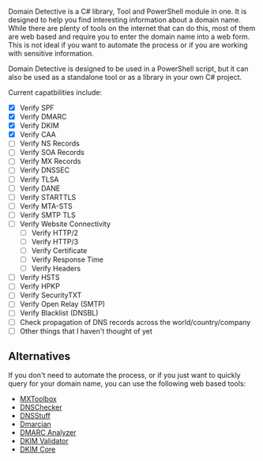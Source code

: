 ﻿






Domain Detective is a C# library, Tool and PowerShell module in one. It is designed to help you find interesting information about a domain name.
While there are plenty of tools on the internet that can do this, most of them are web based and require you to enter the domain name into a web form. This is not ideal if you want to automate the process or if you are working with sensitive information.

Domain Detective is designed to be used in a PowerShell script, but it can also be used as a standalone tool or as a library in your own C# project.

Current capatbilities include:
- [x] Verify SPF
- [x] Verify DMARC
- [x] Verify DKIM
- [x] Verify CAA
- [ ] Verify NS Records
- [ ] Verify SOA Records
- [ ] Verify MX Records
- [ ] Verify DNSSEC
- [ ] Verify TLSA
- [ ] Verify DANE
- [ ] Verify STARTTLS
- [ ] Verify MTA-STS
- [ ] Verify SMTP TLS
- [ ] Verify Website Connectivity
  - [ ] Verify HTTP/2
  - [ ] Verify HTTP/3
  - [ ] Verify Certificate
  - [ ] Verify Response Time
  - [ ] Verify Headers
- [ ] Verify HSTS
- [ ] Verify HPKP
- [ ] Verify SecurityTXT
- [ ] Verify Open Relay (SMTP)
- [ ] Verify Blacklist (DNSBL)
- [ ] Check propagation of DNS records across the world/country/company
- [ ] Other things that I haven't thought of yet

## Alternatives
If you don't need to automate the process, or if you just want to quickly query for your domain name, you can use the following web based tools:

- [MXToolbox](https://mxtoolbox.com/)
- [DNSChecker](https://dnschecker.org/)
- [DNSStuff](https://www.dnsstuff.com/)
- [Dmarcian](https://dmarcian.com/)
- [DMARC Analyzer](https://www.dmarcanalyzer.com/)
- [DKIM Validator](https://dkimvalidator.com/)
- [DKIM Core](https://www.dkimcore.org/tools/)

